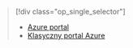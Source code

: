 > [!div class="op_single_selector"]
> * [Azure portal](../articles/storage/storage-monitoring-diagnosing-troubleshooting.md)
> * [Klasyczny portal Azure](../articles/storage/storage-monitoring-diagnosing-troubleshooting-classic-portal.md)
> 
> 



<!--HONumber=Jan17_HO3-->


